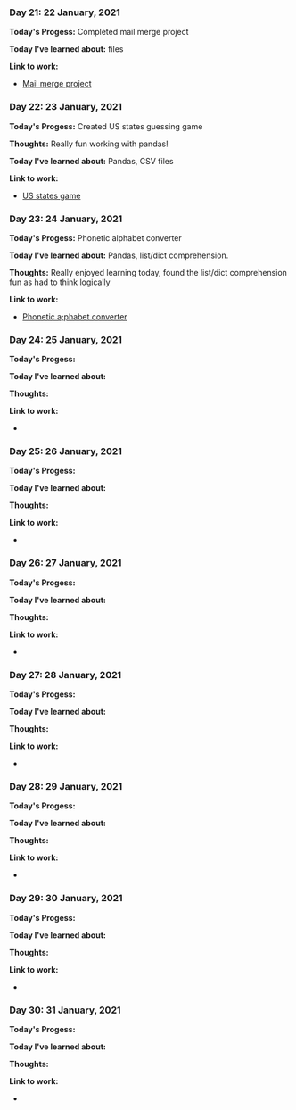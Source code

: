 ### Day 21: 22 January, 2021
**Today's Progess:**  Completed mail merge project

**Today I've learned about:**  files

**Link to work:**

* [Mail merge project](https://github.com/bethpritchard/100DaysOfCodeBootcamp/tree/master/Day24)

### Day 22: 23 January, 2021
**Today's Progess:**  Created US states guessing game

**Thoughts:** Really fun working with pandas!

**Today I've learned about:** Pandas, CSV files

**Link to work:**

* [US states game](https://github.com/bethpritchard/100DaysOfCodeBootcamp/tree/master/Day25/US_States_Game)

### Day 23:  24 January, 2021
**Today's Progess:**  Phonetic alphabet converter 

**Today I've learned about:** Pandas, list/dict comprehension.

**Thoughts:** Really enjoyed learning today, found the list/dict comprehension fun as had to think logically

**Link to work:** 

* [Phonetic a;phabet converter](https://github.com/bethpritchard/100DaysOfCodeBootcamp/blob/master/Day26/NATO_alphabet/NATO_alph_main.py)

### Day 24: 25 January, 2021
**Today's Progess:**  

**Today I've learned about:**

**Thoughts:** 

**Link to work:**

* []()

### Day 25: 26 January, 2021
**Today's Progess:**  

**Today I've learned about:**

**Thoughts:** 


**Link to work:**

* []()

### Day 26: 27 January, 2021
**Today's Progess:**  

**Today I've learned about:**

**Thoughts:** 

**Link to work:**

* []()

### Day 27: 28 January, 2021
**Today's Progess:**  

**Today I've learned about:**

**Thoughts:** 

**Link to work:**

* []()

### Day 28: 29 January, 2021
**Today's Progess:**  

**Today I've learned about:**

**Thoughts:** 

**Link to work:**

* []()

### Day 29: 30 January, 2021
**Today's Progess:**  

**Today I've learned about:**

**Thoughts:** 

**Link to work:**

* []()

### Day 30: 31 January, 2021
**Today's Progess:**  

**Today I've learned about:**

**Thoughts:** 

**Link to work:**

* []()




















<!--

### Day 21:  January, 2021
**Today's Progess:**  

**Today I've learned about:**

**Thoughts:** 

**Link to work:**

* []()

### Day 22:  January, 2021
**Today's Progess:**  

**Thoughts:** 

**Today I've learned about:**

**Link to work:**

* []()

### Day 23:  January, 2021
**Today's Progess:**  

**Today I've learned about:**

**Thoughts:** 

**Link to work:**

* []()

### Day 24:  January, 2021
**Today's Progess:**  

**Today I've learned about:**

**Thoughts:** 

**Link to work:**
* []()

### Day 25:  January, 2021
**Today's Progess:**  

**Today I've learned about:**

**Thoughts:** 

**Link to work:**

* []()

### Day 26:  January, 2021
**Today's Progess:**  

**Today I've learned about:**

**Thoughts:** 

**Link to work:**

* []()

### Day 27:  January, 2021
**Today's Progess:**  
**Today I've learned about:**

**Thoughts:** 

**Link to work:**
* []()

### Day 28:  January, 2021
**Today's Progess:**  

**Today I've learned about:**

**Thoughts:** 

**Link to work:**

* []()

### Day 29:  January, 2021
**Today's Progess:**  

**Today I've learned about:**

**Thoughts:** 

**Link to work:**

* []()

### Day 30:  January, 2021
**Today's Progess:**  

**Today I've learned about:**

**Thoughts:** 

**Link to work:**
* []()






-->
